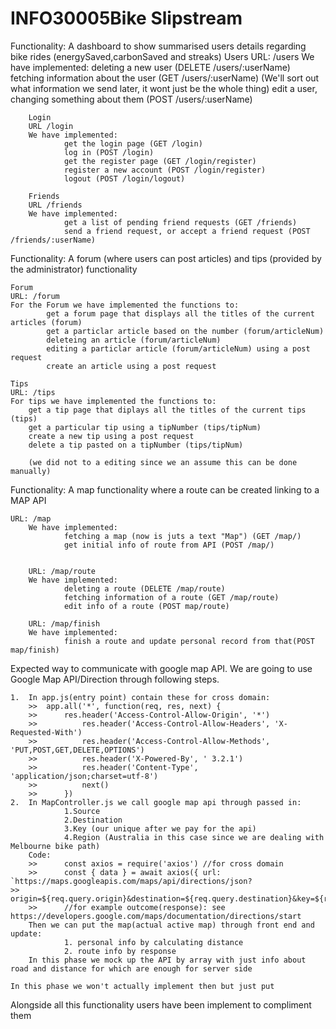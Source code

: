 # INFO30005Bike Slipstream 

Functionality: A dashboard to show summarised users details regarding bike rides (energySaved,carbonSaved and streaks)
        Users
        URL: /users
        We have implemented:
                deleting a new user (DELETE /users/:userName)
                fetching information about the user (GET /users/:userName) (We'll sort out what information we send later, it wont just be the whole thing)
                edit a user, changing something about them (POST /users/:userName)

        Login
        URL /login
        We have implemented:
                get the login page (GET /login)
                log in (POST /login)
                get the register page (GET /login/register)
                register a new account (POST /login/register)
                logout (POST /login/logout)

        Friends
        URL /friends
        We have implemented:
                get a list of pending friend requests (GET /friends)
                send a friend request, or accept a friend request (POST /friends/:userName)
        


Functionality: A forum (where users can post articles) and tips (provided by the administrator) functionality
    
    Forum
    URL: /forum
    For the Forum we have implemented the functions to:
            get a forum page that displays all the titles of the current articles (forum)
            get a particlar article based on the number (forum/articleNum)
            deleteing an article (forum/articleNum)
            editing a particlar article (forum/articleNum) using a post request
            create an article using a post request 

    Tips
    URL: /tips
    For tips we have implemented the functions to: 
        get a tip page that diplays all the titles of the current tips (tips)
        get a particular tip using a tipNumber (tips/tipNum)
        create a new tip using a post request 
        delete a tip pasted on a tipNumber (tips/tipNum)

        (we did not to a editing since we an assume this can be done manually)
    
    

Functionality: A map functionality where a route can be created linking to a MAP API

    URL: /map
        We have implemented:
                fetching a map (now is juts a text "Map") (GET /map/)
                get initial info of route from API (POST /map/)


        URL: /map/route
        We have implemented:
                deleting a route (DELETE /map/route)
                fetching information of a route (GET /map/route) 
                edit info of a route (POST map/route)
        
        URL: /map/finish
        We have implemented:
                finish a route and update personal record from that(POST map/finish)
Expected way to communicate with google map API. We are going to use Google Map API/Direction through following steps.

    1.	In app.js(entry point) contain these for cross domain: 
        >>	app.all('*', function(req, res, next) {
        >>	    res.header('Access-Control-Allow-Origin', '*')
        >>          res.header('Access-Control-Allow-Headers', 'X-Requested-With')
        >>          res.header('Access-Control-Allow-Methods', 'PUT,POST,GET,DELETE,OPTIONS')
        >>          res.header('X-Powered-By', ' 3.2.1')
        >>          res.header('Content-Type', 'application/json;charset=utf-8')
        >>          next()
        >>      })
    2.	In MapController.js we call google map api through passed in:
                1.Source
                2.Destination
                3.Key (our unique after we pay for the api)
                4.Region (Australia in this case since we are dealing with Melbourne bike path)
        Code:
        >>      const axios = require('axios') //for cross domain
        >>      const { data } = await axios({ url: `https://maps.googleapis.com/maps/api/directions/json?                                       >>          origin=${req.query.origin}&destination=${req.query.destination}&key=${req.query.key}&region=${req.query.region}`})
        >>      //for example outcome(response): see https://developers.google.com/maps/documentation/directions/start
        Then we can put the map(actual active map) through front end and update:
                1. personal info by calculating distance
                2. route info by response
        In this phase we mock up the API by array with just info about road and distance for which are enough for server side
        
    In this phase we won't actually implement then but just put

Alongside all this functionality users have been implement to compliment them
        
